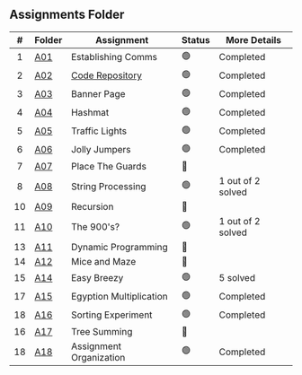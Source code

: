 ##  Assignments Folder

|   #   | Folder | Assignment |    Status  | More Details
| :---: | ----------- | ---------------------- |    ----------- |----------- |
|   1   | <a href="https://docs.google.com/spreadsheets/d/1jAkhTTA8b8BxF5ckkyct44jOz8PNmREB9QxGERVDSeY/edit?usp=sharing">A01</a>     | Establishing Comms    |   🟢  | Completed |
|   2   | <a href="../../../">A02</a>     | <a href="../../../">Code Repository</a>      |    🟢  | Completed   |
|   3   | <a href="A03">A03</a>     | Banner Page    |    🟢  | Completed|
|   4   | <a href="A04">A04</a>    | Hashmat      | 🟢   |  Completed   |
|   5   | <a href="P161">A05</a>    | Traffic Lights      | 🟢   |  Completed   |
|   6   | <a href="A06">A06</a>    | Jolly Jumpers     | 🟢   |  Completed   |
|   7   | <a href="A07">A07</a>    | Place The Guards      | 🔴   |  |
|   8   | <a href="A08">A08</a>    | String Processing      | 🟢   |    1 out of 2 solved  |
|   10   | <a href="A09">A09</a>     | Recursion      | 🔴   |  |
|   11   | <a href="A10">A10</a>    | The 900's?      | 🟢   | 1 out of 2 solved |
|   13   | <a href="A11">A11</a>    | Dynamic Programming      | 🔴   |  |
|   14   | <a href="A12">A12</a>    | Mice and Maze      | 🔴   |  |
|   15   | <a href="A14">A14</a>    | Easy Breezy      | 🟢   |  5 solved   |
|   17   | <a href="A15">A15</a>    | Egyption Multiplication      | 🟢   |  Completed   |
|   18   | <a href="A16">A16</a>    | Sorting Experiment      | 🟢   |  Completed   |
|   16   | <a href="A17">A17</a>    | Tree Summing      | 🔴   |  |
|   18   | <a href="#">A18</a>    | Assignment Organization      | 🟢   |  Completed   |

